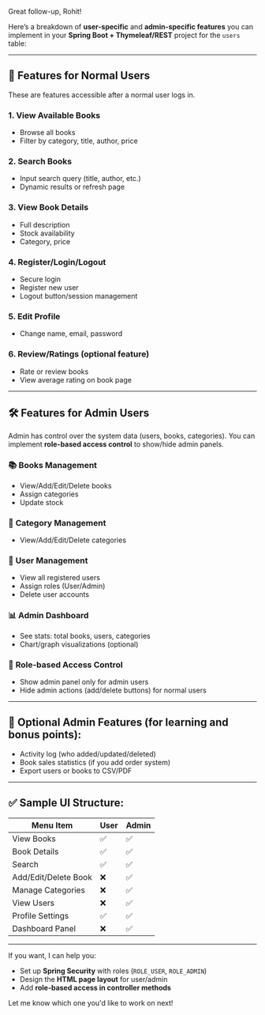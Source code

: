 Great follow-up, Rohit!

Here’s a breakdown of **user-specific** and **admin-specific features** you can implement in your **Spring Boot + Thymeleaf/REST** project for the `users` table:

---

## 👤 **Features for Normal Users**

These are features accessible after a normal user logs in.

### 1. **View Available Books**

* Browse all books
* Filter by category, title, author, price

### 2. **Search Books**

* Input search query (title, author, etc.)
* Dynamic results or refresh page

### 3. **View Book Details**

* Full description
* Stock availability
* Category, price

### 4. **Register/Login/Logout**

* Secure login
* Register new user
* Logout button/session management

### 5. **Edit Profile**

* Change name, email, password

### 6. **Review/Ratings** (optional feature)

* Rate or review books
* View average rating on book page

---

## 🛠️ **Features for Admin Users**

Admin has control over the system data (users, books, categories). You can implement **role-based access control** to show/hide admin panels.

### 📚 **Books Management**

* View/Add/Edit/Delete books
* Assign categories
* Update stock

### 📂 **Category Management**

* View/Add/Edit/Delete categories

### 👤 **User Management**

* View all registered users
* Assign roles (User/Admin)
* Delete user accounts

### 📊 **Admin Dashboard**

* See stats: total books, users, categories
* Chart/graph visualizations (optional)

### 🔐 **Role-based Access Control**

* Show admin panel only for admin users
* Hide admin actions (add/delete buttons) for normal users

---

## 🧠 Optional Admin Features (for learning and bonus points):

* Activity log (who added/updated/deleted)
* Book sales statistics (if you add order system)
* Export users or books to CSV/PDF

---

## ✅ Sample UI Structure:

| Menu Item            | User | Admin |
| -------------------- | ---- | ----- |
| View Books           | ✅    | ✅     |
| Book Details         | ✅    | ✅     |
| Search               | ✅    | ✅     |
| Add/Edit/Delete Book | ❌    | ✅     |
| Manage Categories    | ❌    | ✅     |
| View Users           | ❌    | ✅     |
| Profile Settings     | ✅    | ✅     |
| Dashboard Panel      | ❌    | ✅     |

---

If you want, I can help you:

* Set up **Spring Security** with roles (`ROLE_USER`, `ROLE_ADMIN`)
* Design the **HTML page layout** for user/admin
* Add **role-based access in controller methods**

Let me know which one you'd like to work on next!
